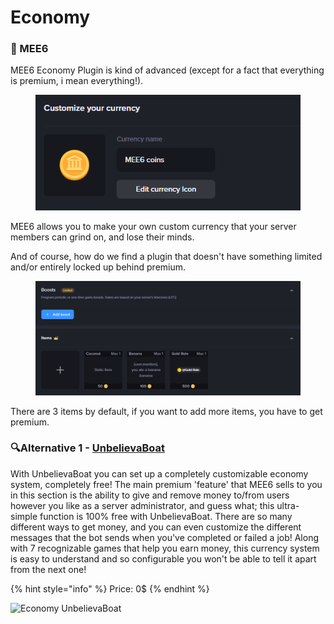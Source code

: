 # Economy

### 👑 MEE6

MEE6 Economy Plugin is kind of advanced (except for a fact that everything is premium, i mean everything!).

<figure><img src="../.gitbook/assets/image.png" alt=""><figcaption></figcaption></figure>

MEE6 allows you to make your own custom currency that your server members can grind on, and lose their minds.&#x20;

And of course, how do we find a plugin that doesn't have something limited and/or entirely locked up behind premium.

<figure><img src="../.gitbook/assets/image (1).png" alt=""><figcaption></figcaption></figure>

There are 3 items by default, if you want to add more items, you have to get premium.&#x20;

### 🔍Alternative 1 - [UnbelievaBoat](https://unbelievaboat.com/)

With UnbelievaBoat you can set up a completely customizable economy system, completely free! The main premium 'feature' that MEE6 sells to you in this section is the ability to give and remove money to/from users however you like as a server administrator, and guess what; this ultra-simple function is 100% free with UnbelievaBoat. There are so many different ways to get money, and you can even customize the different messages that the bot sends when you've completed or failed a job! Along with 7 recognizable games that help you earn money, this currency system is easy to understand and so configurable you won't be able to tell it apart from the next one!

{% hint style="info" %}
Price: 0$
{% endhint %}

![Economy UnbelievaBoat](<../.gitbook/assets/image (6).png>)
